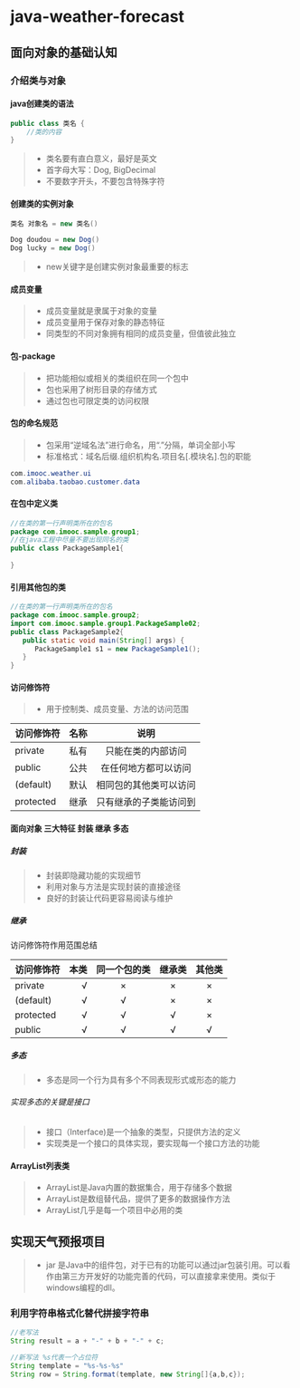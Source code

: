 # java-weather-forecast
## 面向对象的基础认知
### 介绍类与对象
#### java创建类的语法
```java
public class 类名 {
    //类的内容
}
```
> * 类名要有直白意义，最好是英文
> * 首字母大写：Dog, BigDecimal
> * 不要数字开头，不要包含特殊字符
#### 创建类的实例对象
```java
类名 对象名 = new 类名()
```
```java
Dog doudou = new Dog()
Dog lucky = new Dog()
```
> * new关键字是创建实例对象最重要的标志

#### 成员变量
> * 成员变量就是隶属于对象的变量
> * 成员变量用于保存对象的静态特征
> * 同类型的不同对象拥有相同的成员变量，但值彼此独立
#### 包-package
>* 把功能相似或相关的类组织在同一个包中
>* 包也采用了树形目录的存储方式
>* 通过包也可限定类的访问权限
#### 包的命名规范
>* 包采用“逆域名法”进行命名，用“.”分隔，单词全部小写
>* 标准格式：域名后缀.组织机构名.项目名[.模块名].包的职能
```java
com.imooc.weather.ui
com.alibaba.taobao.customer.data
```
#### 在包中定义类
```java
//在类的第一行声明类所在的包名
package com.imooc.sample.group1;
//在java工程中尽量不要出现同名的类
public class PackageSample1{
    
}
```
#### 引用其他包的类
```java
//在类的第一行声明类所在的包名
package com.imooc.sample.group2;
import com.imooc.sample.group1.PackageSample02;
public class PackageSample2{
   public static void main(String[] args) {
      PackageSample1 s1 = new PackageSample1();
   }
}
```
#### 访问修饰符
>* 用于控制类、成员变量、方法的访问范围

   | 访问修饰符     |  名称 |     说明      |
|-----------|----:|:-----------:|
   | private   |  私有 |  只能在类的内部访问  |
   | public    |  公共 | 在任何地方都可以访问  |
   | (default) |  默认 | 相同包的其他类可以访问 |
   | protected |  继承 | 只有继承的子类能访问到 |
#### 面向对象 三大特征 封装 继承 多态
##### 封装
>* 封装即隐藏功能的实现细节
>* 利用对象与方法是实现封装的直接途径
>* 良好的封装让代码更容易阅读与维护
##### 继承
访问修饰符作用范围总结

| 访问修饰符 |  本类 |同一个包的类 | 继承类 |   其他类   |
|----------|----:|:-----:|:-----:|:-------:|
| private   |   √ |  ×    | ×|    ×    |
| (default) |   √ |   √   | ×|    ×    |
| protected |   √ |   √   | √|    ×    |
| public    |   √ |   √   | √|    √    |

##### 多态
>* 多态是同一个行为具有多个不同表现形式或形态的能力
###### 实现多态的关键是接口
>* 接口（Interface)是一个抽象的类型，只提供方法的定义
>* 实现类是一个接口的具体实现，要实现每一个接口方法的功能
#### ArrayList列表类
>* ArrayList是Java内置的数据集合，用于存储多个数据
>* ArrayList是数组替代品，提供了更多的数据操作方法
>* ArrayList几乎是每一个项目中必用的类
## 实现天气预报项目
>* jar 是Java中的组件包，对于已有的功能可以通过jar包装引用。可以看作由第三方开发好的功能完善的代码，可以直接拿来使用。类似于windows编程的dll。
### 利用字符串格式化替代拼接字符串
```java
//老写法
String result = a + "-" + b + "-" + c;

//新写法 %s代表一个占位符
String template = "%s-%s-%s"
String row = String.format(template, new String[]{a,b,c});
```